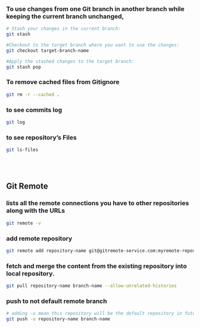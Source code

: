 ### To use changes from one Git branch in another branch while keeping the current branch unchanged,
```bash
# Stash your changes in the current branch:
git stash
```
```bash
#Checkout to the target branch where you want to use the changes:
git checkout target-branch-name
```
```bash
#Apply the stashed changes to the target branch:
git stash pop
```
### To remove cached files from Gitignore
```bash
git rm -r --cached .
```
### to see commits log
```bash
git log
```
### to see repository’s Files
```bash
git ls-files
```

<br></br>

## Git Remote
### lists all the remote connections you have to other repositories along with the URLs
```bash
git remote -v 
```
### add remote repository 
```bash
git remote add repository-name git@gitremote-service.com:myremote-repository.git
```
### fetch and merge the content from the existing repository into local repository.
```bash
git pull repository-name branch-name --allow-unrelated-histories
```
### push to not default remote branch
```bash
# adding -u mean this repository will be the default repository in future pushes
git push -u repository-name branch-name
```